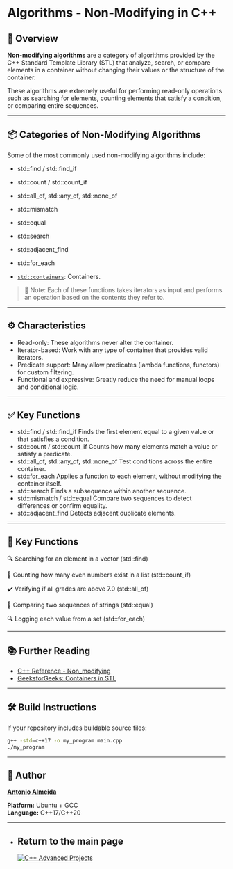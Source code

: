 # Algorithms - Non-Modifying in C++

## 🧾 Overview

**Non-modifying algorithms** are a category of algorithms provided by the C++ Standard Template Library (STL) that analyze, search, or compare elements in a container without changing their values or the structure of the container.

These algorithms are extremely useful for performing read-only operations such as searching for elements, counting elements that satisfy a condition, or comparing entire sequences.

---

## 📦 Categories of Non-Modifying Algorithms

Some of the most commonly used non-modifying algorithms include:
 - std::find / std::find_if
 - std::count / std::count_if
 - std::all_of, std::any_of, std::none_of
 - std::mismatch
 - std::equal
 - std::search
 - std::adjacent_find
 - std::for_each

- [`std::containers`](https://en.cppreference.com/w/cpp/container.html): Containers.

> 🔎 Note: Each of these functions takes iterators as input and performs an operation based on the contents they refer to.

---

## ⚙️ Characteristics

- Read-only: These algorithms never alter the container.
- Iterator-based: Work with any type of container that provides valid iterators.
- Predicate support: Many allow predicates (lambda functions, functors) for custom filtering.
- Functional and expressive: Greatly reduce the need for manual loops and conditional logic.

---

## ✅ Key Functions

- std::find / std::find_if
  Finds the first element equal to a given value or that satisfies a condition.
- std::count / std::count_if
  Counts how many elements match a value or satisfy a predicate.
- std::all_of, std::any_of, std::none_of
  Test conditions across the entire container.
- std::for_each
  Applies a function to each element, without modifying the container itself.
- std::search
  Finds a subsequence within another sequence.
- std::mismatch / std::equal
  Compare two sequences to detect differences or confirm equality.
- std::adjacent_find
  Detects adjacent duplicate elements.

---

## 📌 Key Functions

🔍 Searching for an element in a vector (std::find)

🔢 Counting how many even numbers exist in a list (std::count_if)

✔️ Verifying if all grades are above 7.0 (std::all_of)

🔁 Comparing two sequences of strings (std::equal)

🔍 Logging each value from a set (std::for_each)

---

## 📚 Further Reading

- [C++ Reference - Non_modifying](https://en.cppreference.com/w/cpp/container)
- [GeeksforGeeks: Containers in STL](https://www.geeksforgeeks.org/associative-containers-the-c-standard-template-library-stl/)

---

## 🛠️ Build Instructions

If your repository includes buildable source files:
```bash
g++ -std=c++17 -o my_program main.cpp
./my_program

```
---

## 👤 Author
**[Antonio Almeida](https://alfecjo.github.io/)**

**Platform:** Ubuntu + GCC  
**Language:** C++17/C++20  

---

- ## Return to the main page
  [![C++ Advanced Projects](https://img.shields.io/badge/C++_Advanced-000000?style=for-the-badge&logo=github&logoColor=white)](https://github.com/alfecjo/Cplus_plus_Advanced/tree/main/archives/module1)
